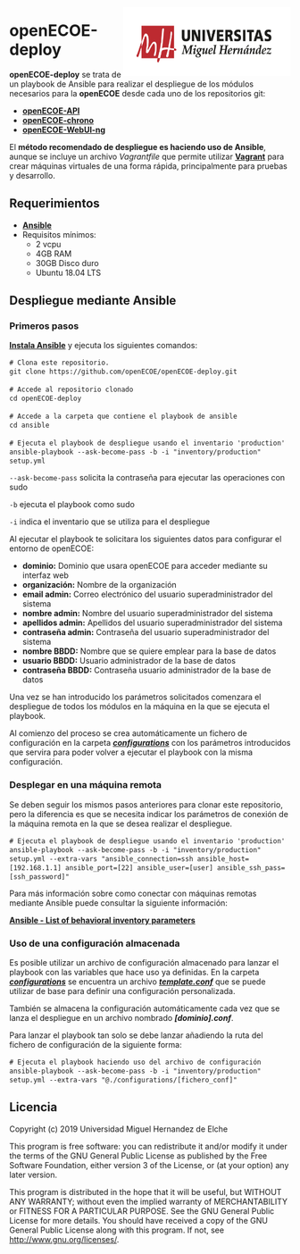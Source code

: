 <img src="/doc/logoUMH.jpg" align="right" width="300" ></a>
# openECOE-deploy
**openECOE-deploy** se trata de un playbook de Ansible para realizar el despliegue de los módulos necesarios para la **openECOE** desde cada uno de los repositorios git:
-   [**openECOE-API**](https://github.com/openECOE/openECOE-API)
-   [**openECOE-chrono**](https://github.com/openECOE/openECOE-chrono)
-   [**openECOE-WebUI-ng**](https://github.com/openECOE/openECOE-WebUI-ng)

El **método recomendado de despliegue es haciendo uso de Ansible**, aunque se incluye un archivo _Vagrantfile_ que permite utilizar
[**Vagrant**](https://www.vagrantup.com/) para crear máquinas virtuales de una forma rápida, principalmente para pruebas y desarrollo.

## Requerimientos
- [**Ansible**](https://docs.ansible.com/)
- Requisitos mínimos:
	- 2 vcpu  
	- 4GB RAM
	- 30GB Disco duro
	- Ubuntu 18.04 LTS

## Despliegue mediante Ansible
### Primeros pasos
[**Instala Ansible**](https://docs.ansible.com/ansible/latest/installation_guide/intro_installation.html) y ejecuta los siguientes comandos:

    # Clona este repositorio.
    git clone https://github.com/openECOE/openECOE-deploy.git
    
    # Accede al repositorio clonado
    cd openECOE-deploy
    
    # Accede a la carpeta que contiene el playbook de ansible
    cd ansible
    
    # Ejecuta el playbook de despliegue usando el inventario 'production'
    ansible-playbook --ask-become-pass -b -i "inventory/production" setup.yml

`--ask-become-pass` solicita la contraseña para ejecutar las operaciones con sudo

`-b` ejecuta el playbook como sudo

`-i` indica el inventario que se utiliza para el despliegue


Al ejecutar el playbook te solicitara los siguientes datos para configurar el entorno de openECOE:
- **dominio:** Dominio que usara openECOE para acceder mediante su interfaz web
- **organización:** Nombre de la organización
- **email admin:** Correo electrónico del usuario superadministrador del sistema
- **nombre admin:** Nombre del usuario superadministrador del sistema
- **apellidos admin:** Apellidos del usuario superadministrador del sistema
- **contraseña admin:** Contraseña del usuario superadministrador del sistema
- **nombre BBDD:** Nombre que se quiere emplear para la base de datos
- **usuario BBDD:** Usuario administrador de la base de datos
- **contraseña BBDD:** Contraseña usuario administrador de la base de datos

Una vez se han introducido los parámetros solicitados comenzara el despliegue de todos los módulos en la máquina en la 
que se ejecuta el playbook.

Al comienzo del proceso se crea automáticamente un fichero de configuración en la carpeta [**_configurations_**](/ansible/configurations/) con los parámetros introducidos que servira 
para poder volver a ejecutar el playbook con la misma configuración.

### Desplegar en una máquina remota
Se deben seguir los mismos pasos anteriores para clonar este repositorio, pero la diferencia es que se necesita indicar 
los parámetros de conexión de la máquina remota en la que se desea realizar el despliegue.

    # Ejecuta el playbook de despliegue usando el inventario 'production'
    ansible-playbook --ask-become-pass -b -i "inventory/production" setup.yml --extra-vars "ansible_connection=ssh ansible_host=[192.168.1.1] ansible_port=[22] ansible_user=[user] ansible_ssh_pass=[ssh_password]"
    
Para más información sobre como conectar con máquinas remotas mediante Ansible puede consultar la siguiente información:

[**Ansible - List of behavioral inventory parameters**][https://docs.ansible.com/ansible/2.3/intro_inventory.html#list-of-behavioral-inventory-parameters]
 
### Uso de una configuración almacenada

Es posible utilizar un archivo de configuración almacenado para lanzar el playbook con las variables que hace uso ya definidas.
En la carpeta [**_configurations_**](/ansible/configurations/) se encuentra un archivo [**_template.conf_**](/ansible/configurations/template.conf) que se puede utilizar de base
para definir una configuración personalizada.

También se almacena la configuración automáticamente cada vez que se lanza el despliegue en un archivo nombrado **_[dominio].conf_**.

Para lanzar el playbook tan solo se debe lanzar añadiendo la ruta del fichero de configuración de la siguiente forma:

    # Ejecuta el playbook haciendo uso del archivo de configuración
    ansible-playbook --ask-become-pass -b -i "inventory/production" setup.yml --extra-vars "@./configurations/[fichero_conf]"

## Licencia
Copyright (c) 2019 Universidad Miguel Hernandez de Elche

This program is free software: you can redistribute it and/or modify it under the terms of the GNU General Public License as published by the Free Software Foundation, either version 3 of the License, or (at your option) any later version.

This program is distributed in the hope that it will be useful, but WITHOUT ANY WARRANTY; without even the implied warranty of MERCHANTABILITY or FITNESS FOR A PARTICULAR PURPOSE. See the GNU General Public License for more details. You should have received a copy of the GNU General Public License along with this program. If not, see <http://www.gnu.org/licenses/>.


[https://docs.ansible.com/ansible/2.3/intro_inventory.html#list-of-behavioral-inventory-parameters]: https://docs.ansible.com/ansible/2.3/intro_inventory.html#list-of-behavioral-inventory-parameters